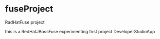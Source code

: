 # fuseProject
RadHatFuse project

this is a RedHatJBossFuse experimenting first project
DeveloperStudioApp
